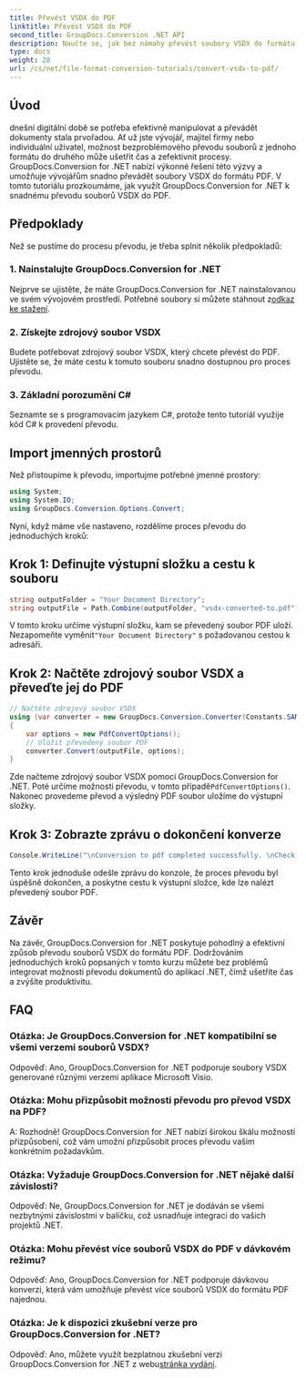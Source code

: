 ```yaml
---
title: Převést VSDX do PDF
linktitle: Převést VSDX do PDF
second_title: GroupDocs.Conversion .NET API
description: Naučte se, jak bez námahy převést soubory VSDX do formátu PDF pomocí GroupDocs.Conversion for .NET. Zvyšte svou produktivitu.
type: docs
weight: 28
url: /cs/net/file-format-conversion-tutorials/convert-vsdx-to-pdf/
---
```

## Úvod
dnešní digitální době se potřeba efektivně manipulovat a převádět dokumenty stala prvořadou. Ať už jste vývojář, majitel firmy nebo individuální uživatel, možnost bezproblémového převodu souborů z jednoho formátu do druhého může ušetřit čas a zefektivnit procesy. GroupDocs.Conversion for .NET nabízí výkonné řešení této výzvy a umožňuje vývojářům snadno převádět soubory VSDX do formátu PDF. V tomto tutoriálu prozkoumáme, jak využít GroupDocs.Conversion for .NET k snadnému převodu souborů VSDX do PDF.
## Předpoklady
Než se pustíme do procesu převodu, je třeba splnit několik předpokladů:
### 1. Nainstalujte GroupDocs.Conversion for .NET
 Nejprve se ujistěte, že máte GroupDocs.Conversion for .NET nainstalovanou ve svém vývojovém prostředí. Potřebné soubory si můžete stáhnout z[odkaz ke stažení](https://releases.groupdocs.com/conversion/net/).
### 2. Získejte zdrojový soubor VSDX
Budete potřebovat zdrojový soubor VSDX, který chcete převést do PDF. Ujistěte se, že máte cestu k tomuto souboru snadno dostupnou pro proces převodu.
### 3. Základní porozumění C#
Seznamte se s programovacím jazykem C#, protože tento tutoriál využije kód C# k provedení převodu.

## Import jmenných prostorů
Než přistoupíme k převodu, importujme potřebné jmenné prostory:
```csharp
using System;
using System.IO;
using GroupDocs.Conversion.Options.Convert;
```

Nyní, když máme vše nastaveno, rozdělíme proces převodu do jednoduchých kroků:
## Krok 1: Definujte výstupní složku a cestu k souboru
```csharp
string outputFolder = "Your Document Directory";
string outputFile = Path.Combine(outputFolder, "vsdx-converted-to.pdf");
```
 V tomto kroku určíme výstupní složku, kam se převedený soubor PDF uloží. Nezapomeňte vyměnit`"Your Document Directory"` s požadovanou cestou k adresáři.
## Krok 2: Načtěte zdrojový soubor VSDX a převeďte jej do PDF
```csharp
// Načtěte zdrojový soubor VSDX
using (var converter = new GroupDocs.Conversion.Converter(Constants.SAMPLE_VSDX))
{
    var options = new PdfConvertOptions();
    // Uložit převedený soubor PDF
    converter.Convert(outputFile, options);
}
```
 Zde načteme zdrojový soubor VSDX pomocí GroupDocs.Conversion for .NET. Poté určíme možnosti převodu, v tomto případě`PdfConvertOptions()`. Nakonec provedeme převod a výsledný PDF soubor uložíme do výstupní složky.
## Krok 3: Zobrazte zprávu o dokončení konverze
```csharp
Console.WriteLine("\nConversion to pdf completed successfully. \nCheck output in {0}", outputFolder);
```
Tento krok jednoduše odešle zprávu do konzole, že proces převodu byl úspěšně dokončen, a poskytne cestu k výstupní složce, kde lze nalézt převedený soubor PDF.

## Závěr
Na závěr, GroupDocs.Conversion for .NET poskytuje pohodlný a efektivní způsob převodu souborů VSDX do formátu PDF. Dodržováním jednoduchých kroků popsaných v tomto kurzu můžete bez problémů integrovat možnosti převodu dokumentů do aplikací .NET, čímž ušetříte čas a zvýšíte produktivitu.
## FAQ
### Otázka: Je GroupDocs.Conversion for .NET kompatibilní se všemi verzemi souborů VSDX?
Odpověď: Ano, GroupDocs.Conversion for .NET podporuje soubory VSDX generované různými verzemi aplikace Microsoft Visio.
### Otázka: Mohu přizpůsobit možnosti převodu pro převod VSDX na PDF?
A: Rozhodně! GroupDocs.Conversion for .NET nabízí širokou škálu možností přizpůsobení, což vám umožní přizpůsobit proces převodu vašim konkrétním požadavkům.
### Otázka: Vyžaduje GroupDocs.Conversion for .NET nějaké další závislosti?
Odpověď: Ne, GroupDocs.Conversion for .NET je dodáván se všemi nezbytnými závislostmi v balíčku, což usnadňuje integraci do vašich projektů .NET.
### Otázka: Mohu převést více souborů VSDX do PDF v dávkovém režimu?
Odpověď: Ano, GroupDocs.Conversion for .NET podporuje dávkovou konverzi, která vám umožňuje převést více souborů VSDX do formátu PDF najednou.
### Otázka: Je k dispozici zkušební verze pro GroupDocs.Conversion for .NET?
 Odpověď: Ano, můžete využít bezplatnou zkušební verzi GroupDocs.Conversion for .NET z webu[stránka vydání](https://releases.groupdocs.com/).